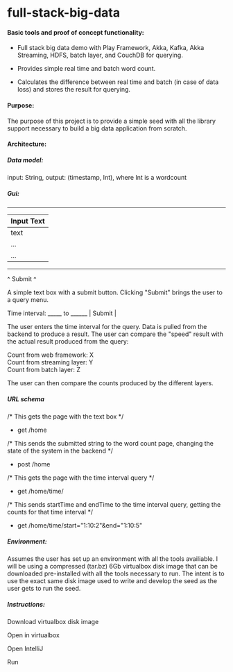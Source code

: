 # full-stack-big-data

#### Basic tools and proof of concept functionality:

- Full stack big data demo with Play Framework, Akka, Kafka, Akka Streaming, HDFS, batch layer, and CouchDB for querying. 

- Provides simple real time and batch word count. 

- Calculates the difference between real time and batch (in case of data loss) and stores the result for querying.

#### Purpose:

The purpose of this project is to provide a simple seed with all the library support necessary to build a big data application from scratch.

#### Architecture:

##### Data model:

input: String, output: (timestamp, Int), where Int is a wordcount

##### Gui:

 ________  
| Input Text    |
| ------------- |
| text          |
| ...           |
| ...           |
 ________  
 
^ Submit ^

A simple text box with a submit button. Clicking "Submit" brings the user to a query menu.

Time interval: _____ to ______ | Submit |

The user enters the time interval for the query. Data is pulled from the backend to produce a result. The user can compare the "speed" result with the actual result produced from the query:

Count from web framework: X  
Count from streaming layer: Y  
Count from batch layer: Z  

The user can then compare the counts produced by the different layers.

##### URL schema

/* This gets the page with the text box */  
- get  /home    

/* This sends the submitted string to the word count page, changing the state of the system in the backend */  
- post /home    

/* This gets the page with the time interval query */  
- get  /home/time/   

/* This sends startTime and endTime to the time interval query, getting the counts for that time interval */  
- get  /home/time/start="1:10:2"&end="1:10:5"     

##### Environment:

Assumes the user has set up an environment with all the tools availiable. I will be using a compressed (tar.bz) 6Gb virtualbox disk image that can be downloaded pre-installed with all the tools necessary to run. The intent is to use the exact same disk image used to write and develop the seed as the user gets to run the seed.

##### Instructions:

Download virtualbox disk image

Open in virtualbox

Open IntelliJ

Run
